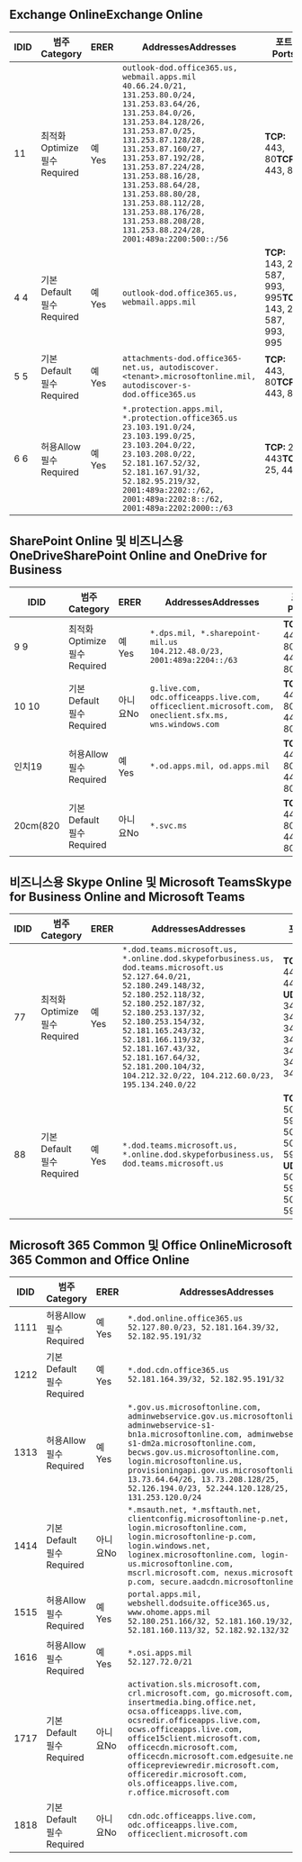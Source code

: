 <!--THIS FILE IS AUTOMATICALLY GENERATED. MANUAL CHANGES WILL BE OVERWRITTEN.-->
<!--Please contact the Office 365 Endpoints team with any questions.-->
<!--USGovDoD endpoints version 2019052800-->
<!--File generated 2019-05-28 11:00:08.3286-->

## <a name="exchange-online"></a><span data-ttu-id="4ebc0-101">Exchange Online</span><span class="sxs-lookup"><span data-stu-id="4ebc0-101">Exchange Online</span></span>

<span data-ttu-id="4ebc0-102">ID</span><span class="sxs-lookup"><span data-stu-id="4ebc0-102">ID</span></span> | <span data-ttu-id="4ebc0-103">범주</span><span class="sxs-lookup"><span data-stu-id="4ebc0-103">Category</span></span> | <span data-ttu-id="4ebc0-104">ER</span><span class="sxs-lookup"><span data-stu-id="4ebc0-104">ER</span></span> | <span data-ttu-id="4ebc0-105">Addresses</span><span class="sxs-lookup"><span data-stu-id="4ebc0-105">Addresses</span></span> | <span data-ttu-id="4ebc0-106">포트</span><span class="sxs-lookup"><span data-stu-id="4ebc0-106">Ports</span></span>
-- | -------------------- | --- | ---------------------------------------------------------------------------------------------------------------------------------------------------------------------------------------------------------------------------------------------------------------------------------------------------------------------------------------------------------------------------------------------- | -------------------------------
<span data-ttu-id="4ebc0-107">1</span><span class="sxs-lookup"><span data-stu-id="4ebc0-107">1</span></span> | <span data-ttu-id="4ebc0-108">최적화</span><span class="sxs-lookup"><span data-stu-id="4ebc0-108">Optimize</span></span><BR><span data-ttu-id="4ebc0-109">필수</span><span class="sxs-lookup"><span data-stu-id="4ebc0-109">Required</span></span> | <span data-ttu-id="4ebc0-110">예</span><span class="sxs-lookup"><span data-stu-id="4ebc0-110">Yes</span></span> | `outlook-dod.office365.us, webmail.apps.mil`<BR>`40.66.24.0/21, 131.253.80.0/24, 131.253.83.64/26, 131.253.84.0/26, 131.253.84.128/26, 131.253.87.0/25, 131.253.87.128/28, 131.253.87.160/27, 131.253.87.192/28, 131.253.87.224/28, 131.253.88.16/28, 131.253.88.64/28, 131.253.88.80/28, 131.253.88.112/28, 131.253.88.176/28, 131.253.88.208/28, 131.253.88.224/28, 2001:489a:2200:500::/56` | <span data-ttu-id="4ebc0-111">**TCP:** 443, 80</span><span class="sxs-lookup"><span data-stu-id="4ebc0-111">**TCP:** 443, 80</span></span>
<span data-ttu-id="4ebc0-112">4 </span><span class="sxs-lookup"><span data-stu-id="4ebc0-112">4</span></span> | <span data-ttu-id="4ebc0-113">기본</span><span class="sxs-lookup"><span data-stu-id="4ebc0-113">Default</span></span><BR><span data-ttu-id="4ebc0-114">필수</span><span class="sxs-lookup"><span data-stu-id="4ebc0-114">Required</span></span> | <span data-ttu-id="4ebc0-115">예</span><span class="sxs-lookup"><span data-stu-id="4ebc0-115">Yes</span></span> | `outlook-dod.office365.us, webmail.apps.mil` | <span data-ttu-id="4ebc0-116">**TCP:** 143, 25, 587, 993, 995</span><span class="sxs-lookup"><span data-stu-id="4ebc0-116">**TCP:** 143, 25, 587, 993, 995</span></span>
<span data-ttu-id="4ebc0-117">5 </span><span class="sxs-lookup"><span data-stu-id="4ebc0-117">5</span></span> | <span data-ttu-id="4ebc0-118">기본</span><span class="sxs-lookup"><span data-stu-id="4ebc0-118">Default</span></span><BR><span data-ttu-id="4ebc0-119">필수</span><span class="sxs-lookup"><span data-stu-id="4ebc0-119">Required</span></span> | <span data-ttu-id="4ebc0-120">예</span><span class="sxs-lookup"><span data-stu-id="4ebc0-120">Yes</span></span> | `attachments-dod.office365-net.us, autodiscover.<tenant>.microsoftonline.mil, autodiscover-s-dod.office365.us` | <span data-ttu-id="4ebc0-121">**TCP:** 443, 80</span><span class="sxs-lookup"><span data-stu-id="4ebc0-121">**TCP:** 443, 80</span></span>
<span data-ttu-id="4ebc0-122">6 </span><span class="sxs-lookup"><span data-stu-id="4ebc0-122">6</span></span> | <span data-ttu-id="4ebc0-123">허용</span><span class="sxs-lookup"><span data-stu-id="4ebc0-123">Allow</span></span><BR><span data-ttu-id="4ebc0-124">필수</span><span class="sxs-lookup"><span data-stu-id="4ebc0-124">Required</span></span> | <span data-ttu-id="4ebc0-125">예</span><span class="sxs-lookup"><span data-stu-id="4ebc0-125">Yes</span></span> | `*.protection.apps.mil, *.protection.office365.us`<BR>`23.103.191.0/24, 23.103.199.0/25, 23.103.204.0/22, 23.103.208.0/22, 52.181.167.52/32, 52.181.167.91/32, 52.182.95.219/32, 2001:489a:2202::/62, 2001:489a:2202:8::/62, 2001:489a:2202:2000::/63` | <span data-ttu-id="4ebc0-126">**TCP:** 25, 443</span><span class="sxs-lookup"><span data-stu-id="4ebc0-126">**TCP:** 25, 443</span></span>

## <a name="sharepoint-online-and-onedrive-for-business"></a><span data-ttu-id="4ebc0-127">SharePoint Online 및 비즈니스용 OneDrive</span><span class="sxs-lookup"><span data-stu-id="4ebc0-127">SharePoint Online and OneDrive for Business</span></span>

<span data-ttu-id="4ebc0-128">ID</span><span class="sxs-lookup"><span data-stu-id="4ebc0-128">ID</span></span> | <span data-ttu-id="4ebc0-129">범주</span><span class="sxs-lookup"><span data-stu-id="4ebc0-129">Category</span></span> | <span data-ttu-id="4ebc0-130">ER</span><span class="sxs-lookup"><span data-stu-id="4ebc0-130">ER</span></span> | <span data-ttu-id="4ebc0-131">Addresses</span><span class="sxs-lookup"><span data-stu-id="4ebc0-131">Addresses</span></span> | <span data-ttu-id="4ebc0-132">포트</span><span class="sxs-lookup"><span data-stu-id="4ebc0-132">Ports</span></span>
-- | -------------------- | --- | ---------------------------------------------------------------------------------------------------- | ----------------
<span data-ttu-id="4ebc0-133">9 </span><span class="sxs-lookup"><span data-stu-id="4ebc0-133">9</span></span> | <span data-ttu-id="4ebc0-134">최적화</span><span class="sxs-lookup"><span data-stu-id="4ebc0-134">Optimize</span></span><BR><span data-ttu-id="4ebc0-135">필수</span><span class="sxs-lookup"><span data-stu-id="4ebc0-135">Required</span></span> | <span data-ttu-id="4ebc0-136">예</span><span class="sxs-lookup"><span data-stu-id="4ebc0-136">Yes</span></span> | `*.dps.mil, *.sharepoint-mil.us`<BR>`104.212.48.0/23, 2001:489a:2204::/63` | <span data-ttu-id="4ebc0-137">**TCP:** 443, 80</span><span class="sxs-lookup"><span data-stu-id="4ebc0-137">**TCP:** 443, 80</span></span>
<span data-ttu-id="4ebc0-138">10 </span><span class="sxs-lookup"><span data-stu-id="4ebc0-138">10</span></span> | <span data-ttu-id="4ebc0-139">기본</span><span class="sxs-lookup"><span data-stu-id="4ebc0-139">Default</span></span><BR><span data-ttu-id="4ebc0-140">필수</span><span class="sxs-lookup"><span data-stu-id="4ebc0-140">Required</span></span> | <span data-ttu-id="4ebc0-141">아니요</span><span class="sxs-lookup"><span data-stu-id="4ebc0-141">No</span></span> | `g.live.com, odc.officeapps.live.com, officeclient.microsoft.com, oneclient.sfx.ms, wns.windows.com` | <span data-ttu-id="4ebc0-142">**TCP:** 443, 80</span><span class="sxs-lookup"><span data-stu-id="4ebc0-142">**TCP:** 443, 80</span></span>
<span data-ttu-id="4ebc0-143">인치</span><span class="sxs-lookup"><span data-stu-id="4ebc0-143">19</span></span> | <span data-ttu-id="4ebc0-144">허용</span><span class="sxs-lookup"><span data-stu-id="4ebc0-144">Allow</span></span><BR><span data-ttu-id="4ebc0-145">필수</span><span class="sxs-lookup"><span data-stu-id="4ebc0-145">Required</span></span> | <span data-ttu-id="4ebc0-146">예</span><span class="sxs-lookup"><span data-stu-id="4ebc0-146">Yes</span></span> | `*.od.apps.mil, od.apps.mil` | <span data-ttu-id="4ebc0-147">**TCP:** 443, 80</span><span class="sxs-lookup"><span data-stu-id="4ebc0-147">**TCP:** 443, 80</span></span>
<span data-ttu-id="4ebc0-148">20cm(8</span><span class="sxs-lookup"><span data-stu-id="4ebc0-148">20</span></span> | <span data-ttu-id="4ebc0-149">기본</span><span class="sxs-lookup"><span data-stu-id="4ebc0-149">Default</span></span><BR><span data-ttu-id="4ebc0-150">필수</span><span class="sxs-lookup"><span data-stu-id="4ebc0-150">Required</span></span> | <span data-ttu-id="4ebc0-151">아니요</span><span class="sxs-lookup"><span data-stu-id="4ebc0-151">No</span></span> | `*.svc.ms` | <span data-ttu-id="4ebc0-152">**TCP:** 443, 80</span><span class="sxs-lookup"><span data-stu-id="4ebc0-152">**TCP:** 443, 80</span></span>

## <a name="skype-for-business-online-and-microsoft-teams"></a><span data-ttu-id="4ebc0-153">비즈니스용 Skype Online 및 Microsoft Teams</span><span class="sxs-lookup"><span data-stu-id="4ebc0-153">Skype for Business Online and Microsoft Teams</span></span>

<span data-ttu-id="4ebc0-154">ID</span><span class="sxs-lookup"><span data-stu-id="4ebc0-154">ID</span></span> | <span data-ttu-id="4ebc0-155">범주</span><span class="sxs-lookup"><span data-stu-id="4ebc0-155">Category</span></span> | <span data-ttu-id="4ebc0-156">ER</span><span class="sxs-lookup"><span data-stu-id="4ebc0-156">ER</span></span> | <span data-ttu-id="4ebc0-157">Addresses</span><span class="sxs-lookup"><span data-stu-id="4ebc0-157">Addresses</span></span> | <span data-ttu-id="4ebc0-158">포트</span><span class="sxs-lookup"><span data-stu-id="4ebc0-158">Ports</span></span>
-- | -------------------- | --- | -------------------------------------------------------------------------------------------------------------------------------------------------------------------------------------------------------------------------------------------------------------------------------------------------------------------------------------------------------- | --------------------------------------------------
<span data-ttu-id="4ebc0-159">7</span><span class="sxs-lookup"><span data-stu-id="4ebc0-159">7</span></span> | <span data-ttu-id="4ebc0-160">최적화</span><span class="sxs-lookup"><span data-stu-id="4ebc0-160">Optimize</span></span><BR><span data-ttu-id="4ebc0-161">필수</span><span class="sxs-lookup"><span data-stu-id="4ebc0-161">Required</span></span> | <span data-ttu-id="4ebc0-162">예</span><span class="sxs-lookup"><span data-stu-id="4ebc0-162">Yes</span></span> | `*.dod.teams.microsoft.us, *.online.dod.skypeforbusiness.us, dod.teams.microsoft.us`<BR>`52.127.64.0/21, 52.180.249.148/32, 52.180.252.118/32, 52.180.252.187/32, 52.180.253.137/32, 52.180.253.154/32, 52.181.165.243/32, 52.181.166.119/32, 52.181.167.43/32, 52.181.167.64/32, 52.181.200.104/32, 104.212.32.0/22, 104.212.60.0/23, 195.134.240.0/22` | <span data-ttu-id="4ebc0-163">**TCP:** 443</span><span class="sxs-lookup"><span data-stu-id="4ebc0-163">**TCP:** 443</span></span><BR><span data-ttu-id="4ebc0-164">**UDP:** 3478, 3479, 3480, 3481</span><span class="sxs-lookup"><span data-stu-id="4ebc0-164">**UDP:** 3478, 3479, 3480, 3481</span></span>
<span data-ttu-id="4ebc0-165">8</span><span class="sxs-lookup"><span data-stu-id="4ebc0-165">8</span></span> | <span data-ttu-id="4ebc0-166">기본</span><span class="sxs-lookup"><span data-stu-id="4ebc0-166">Default</span></span><BR><span data-ttu-id="4ebc0-167">필수</span><span class="sxs-lookup"><span data-stu-id="4ebc0-167">Required</span></span> | <span data-ttu-id="4ebc0-168">예</span><span class="sxs-lookup"><span data-stu-id="4ebc0-168">Yes</span></span> | `*.dod.teams.microsoft.us, *.online.dod.skypeforbusiness.us, dod.teams.microsoft.us` | <span data-ttu-id="4ebc0-169">**TCP:** 5061, 50000-59999</span><span class="sxs-lookup"><span data-stu-id="4ebc0-169">**TCP:** 5061, 50000-59999</span></span><BR><span data-ttu-id="4ebc0-170">**UDP:** 50000-59999</span><span class="sxs-lookup"><span data-stu-id="4ebc0-170">**UDP:** 50000-59999</span></span>

## <a name="microsoft-365-common-and-office-online"></a><span data-ttu-id="4ebc0-171">Microsoft 365 Common 및 Office Online</span><span class="sxs-lookup"><span data-stu-id="4ebc0-171">Microsoft 365 Common and Office Online</span></span>

<span data-ttu-id="4ebc0-172">ID</span><span class="sxs-lookup"><span data-stu-id="4ebc0-172">ID</span></span> | <span data-ttu-id="4ebc0-173">범주</span><span class="sxs-lookup"><span data-stu-id="4ebc0-173">Category</span></span> | <span data-ttu-id="4ebc0-174">ER</span><span class="sxs-lookup"><span data-stu-id="4ebc0-174">ER</span></span> | <span data-ttu-id="4ebc0-175">Addresses</span><span class="sxs-lookup"><span data-stu-id="4ebc0-175">Addresses</span></span> | <span data-ttu-id="4ebc0-176">포트</span><span class="sxs-lookup"><span data-stu-id="4ebc0-176">Ports</span></span>
-- | ------------------- | --- | ---------------------------------------------------------------------------------------------------------------------------------------------------------------------------------------------------------------------------------------------------------------------------------------------------------------------------------------------------------------------------------------------- | ----------------
<span data-ttu-id="4ebc0-177">11</span><span class="sxs-lookup"><span data-stu-id="4ebc0-177">11</span></span> | <span data-ttu-id="4ebc0-178">허용</span><span class="sxs-lookup"><span data-stu-id="4ebc0-178">Allow</span></span><BR><span data-ttu-id="4ebc0-179">필수</span><span class="sxs-lookup"><span data-stu-id="4ebc0-179">Required</span></span> | <span data-ttu-id="4ebc0-180">예</span><span class="sxs-lookup"><span data-stu-id="4ebc0-180">Yes</span></span> | `*.dod.online.office365.us`<BR>`52.127.80.0/23, 52.181.164.39/32, 52.182.95.191/32` | <span data-ttu-id="4ebc0-181">**TCP:** 443</span><span class="sxs-lookup"><span data-stu-id="4ebc0-181">**TCP:** 443</span></span>
<span data-ttu-id="4ebc0-182">12</span><span class="sxs-lookup"><span data-stu-id="4ebc0-182">12</span></span> | <span data-ttu-id="4ebc0-183">기본</span><span class="sxs-lookup"><span data-stu-id="4ebc0-183">Default</span></span><BR><span data-ttu-id="4ebc0-184">필수</span><span class="sxs-lookup"><span data-stu-id="4ebc0-184">Required</span></span> | <span data-ttu-id="4ebc0-185">예</span><span class="sxs-lookup"><span data-stu-id="4ebc0-185">Yes</span></span> | `*.dod.cdn.office365.us`<BR>`52.181.164.39/32, 52.182.95.191/32` | <span data-ttu-id="4ebc0-186">**TCP:** 443</span><span class="sxs-lookup"><span data-stu-id="4ebc0-186">**TCP:** 443</span></span>
<span data-ttu-id="4ebc0-187">13</span><span class="sxs-lookup"><span data-stu-id="4ebc0-187">13</span></span> | <span data-ttu-id="4ebc0-188">허용</span><span class="sxs-lookup"><span data-stu-id="4ebc0-188">Allow</span></span><BR><span data-ttu-id="4ebc0-189">필수</span><span class="sxs-lookup"><span data-stu-id="4ebc0-189">Required</span></span> | <span data-ttu-id="4ebc0-190">예</span><span class="sxs-lookup"><span data-stu-id="4ebc0-190">Yes</span></span> | `*.gov.us.microsoftonline.com, adminwebservice.gov.us.microsoftonline.com, adminwebservice-s1-bn1a.microsoftonline.com, adminwebservice-s1-dm2a.microsoftonline.com, becws.gov.us.microsoftonline.com, login.microsoftonline.us, provisioningapi.gov.us.microsoftonline.com`<BR>`13.73.64.64/26, 13.73.208.128/25, 52.126.194.0/23, 52.244.120.128/25, 131.253.120.0/24` | <span data-ttu-id="4ebc0-191">**TCP:** 443</span><span class="sxs-lookup"><span data-stu-id="4ebc0-191">**TCP:** 443</span></span>
<span data-ttu-id="4ebc0-192">14</span><span class="sxs-lookup"><span data-stu-id="4ebc0-192">14</span></span> | <span data-ttu-id="4ebc0-193">기본</span><span class="sxs-lookup"><span data-stu-id="4ebc0-193">Default</span></span><BR><span data-ttu-id="4ebc0-194">필수</span><span class="sxs-lookup"><span data-stu-id="4ebc0-194">Required</span></span> | <span data-ttu-id="4ebc0-195">아니요</span><span class="sxs-lookup"><span data-stu-id="4ebc0-195">No</span></span> | `*.msauth.net, *.msftauth.net, clientconfig.microsoftonline-p.net, login.microsoftonline.com, login.microsoftonline-p.com, login.windows.net, loginex.microsoftonline.com, login-us.microsoftonline.com, mscrl.microsoft.com, nexus.microsoftonline-p.com, secure.aadcdn.microsoftonline-p.com` | <span data-ttu-id="4ebc0-196">**TCP:** 443</span><span class="sxs-lookup"><span data-stu-id="4ebc0-196">**TCP:** 443</span></span>
<span data-ttu-id="4ebc0-197">15</span><span class="sxs-lookup"><span data-stu-id="4ebc0-197">15</span></span> | <span data-ttu-id="4ebc0-198">허용</span><span class="sxs-lookup"><span data-stu-id="4ebc0-198">Allow</span></span><BR><span data-ttu-id="4ebc0-199">필수</span><span class="sxs-lookup"><span data-stu-id="4ebc0-199">Required</span></span> | <span data-ttu-id="4ebc0-200">예</span><span class="sxs-lookup"><span data-stu-id="4ebc0-200">Yes</span></span> | `portal.apps.mil, webshell.dodsuite.office365.us, www.ohome.apps.mil`<BR>`52.180.251.166/32, 52.181.160.19/32, 52.181.160.113/32, 52.182.92.132/32` | <span data-ttu-id="4ebc0-201">**TCP:** 443</span><span class="sxs-lookup"><span data-stu-id="4ebc0-201">**TCP:** 443</span></span>
<span data-ttu-id="4ebc0-202">16</span><span class="sxs-lookup"><span data-stu-id="4ebc0-202">16</span></span> | <span data-ttu-id="4ebc0-203">허용</span><span class="sxs-lookup"><span data-stu-id="4ebc0-203">Allow</span></span><BR><span data-ttu-id="4ebc0-204">필수</span><span class="sxs-lookup"><span data-stu-id="4ebc0-204">Required</span></span> | <span data-ttu-id="4ebc0-205">예</span><span class="sxs-lookup"><span data-stu-id="4ebc0-205">Yes</span></span> | `*.osi.apps.mil`<BR>`52.127.72.0/21` | <span data-ttu-id="4ebc0-206">**TCP:** 443</span><span class="sxs-lookup"><span data-stu-id="4ebc0-206">**TCP:** 443</span></span>
<span data-ttu-id="4ebc0-207">17</span><span class="sxs-lookup"><span data-stu-id="4ebc0-207">17</span></span> | <span data-ttu-id="4ebc0-208">기본</span><span class="sxs-lookup"><span data-stu-id="4ebc0-208">Default</span></span><BR><span data-ttu-id="4ebc0-209">필수</span><span class="sxs-lookup"><span data-stu-id="4ebc0-209">Required</span></span> | <span data-ttu-id="4ebc0-210">아니요</span><span class="sxs-lookup"><span data-stu-id="4ebc0-210">No</span></span> | `activation.sls.microsoft.com, crl.microsoft.com, go.microsoft.com, insertmedia.bing.office.net, ocsa.officeapps.live.com, ocsredir.officeapps.live.com, ocws.officeapps.live.com, office15client.microsoft.com, officecdn.microsoft.com, officecdn.microsoft.com.edgesuite.net, officepreviewredir.microsoft.com, officeredir.microsoft.com, ols.officeapps.live.com, r.office.microsoft.com` | <span data-ttu-id="4ebc0-211">**TCP:** 443, 80</span><span class="sxs-lookup"><span data-stu-id="4ebc0-211">**TCP:** 443, 80</span></span>
<span data-ttu-id="4ebc0-212">18</span><span class="sxs-lookup"><span data-stu-id="4ebc0-212">18</span></span> | <span data-ttu-id="4ebc0-213">기본</span><span class="sxs-lookup"><span data-stu-id="4ebc0-213">Default</span></span><BR><span data-ttu-id="4ebc0-214">필수</span><span class="sxs-lookup"><span data-stu-id="4ebc0-214">Required</span></span> | <span data-ttu-id="4ebc0-215">아니요</span><span class="sxs-lookup"><span data-stu-id="4ebc0-215">No</span></span> | `cdn.odc.officeapps.live.com, odc.officeapps.live.com, officeclient.microsoft.com` | <span data-ttu-id="4ebc0-216">**TCP:** 443, 80</span><span class="sxs-lookup"><span data-stu-id="4ebc0-216">**TCP:** 443, 80</span></span>
